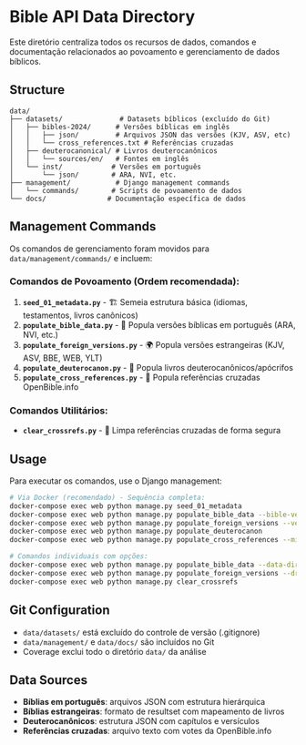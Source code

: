 # Bible API Data Directory

Este diretório centraliza todos os recursos de dados, comandos e documentação relacionados ao povoamento e gerenciamento de dados bíblicos.

## Structure

```
data/
├── datasets/              # Datasets bíblicos (excluído do Git)
│   ├── bibles-2024/      # Versões bíblicas em inglês
│   │   ├── json/         # Arquivos JSON das versões (KJV, ASV, etc)
│   │   └── cross_references.txt # Referências cruzadas
│   ├── deuterocanonical/ # Livros deuterocanônicos
│   │   └── sources/en/   # Fontes em inglês
│   └── inst/            # Versões em português
│       └── json/        # ARA, NVI, etc.
├── management/           # Django management commands
│   └── commands/        # Scripts de povoamento de dados
└── docs/               # Documentação específica de dados
```

## Management Commands

Os comandos de gerenciamento foram movidos para `data/management/commands/` e incluem:

### Comandos de Povoamento (Ordem recomendada):

1. **`seed_01_metadata.py`** - 🏗️ Semeia estrutura básica (idiomas, testamentos, livros canônicos)
2. **`populate_bible_data.py`** - 📖 Popula versões bíblicas em português (ARA, NVI, etc.)
3. **`populate_foreign_versions.py`** - 🌍 Popula versões estrangeiras (KJV, ASV, BBE, WEB, YLT)
4. **`populate_deuterocanon.py`** - 📜 Popula livros deuterocanônicos/apócrifos
5. **`populate_cross_references.py`** - 🔗 Popula referências cruzadas OpenBible.info

### Comandos Utilitários:

- **`clear_crossrefs.py`** - 🧹 Limpa referências cruzadas de forma segura

## Usage

Para executar os comandos, use o Django management:

```bash
# Via Docker (recomendado) - Sequência completa:
docker-compose exec web python manage.py seed_01_metadata
docker-compose exec web python manage.py populate_bible_data --bible-version ARA
docker-compose exec web python manage.py populate_foreign_versions --version KJV
docker-compose exec web python manage.py populate_deuterocanon
docker-compose exec web python manage.py populate_cross_references --min-votes 3

# Comandos individuais com opções:
docker-compose exec web python manage.py populate_bible_data --data-dir data/datasets/inst/json
docker-compose exec web python manage.py populate_foreign_versions --dry-run
docker-compose exec web python manage.py clear_crossrefs
```

## Git Configuration

- `data/datasets/` está excluído do controle de versão (.gitignore)
- `data/management/` e `data/docs/` são incluídos no Git
- Coverage exclui todo o diretório `data/` da análise

## Data Sources

- **Bíblias em português**: arquivos JSON com estrutura hierárquica
- **Bíblias estrangeiras**: formato de resultset com mapeamento de livros
- **Deuterocanônicos**: estrutura JSON com capítulos e versículos
- **Referências cruzadas**: arquivo texto com votes da OpenBible.info
